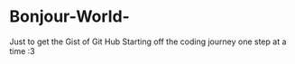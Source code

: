 # Bonjour-World-
Just to get the Gist of Git Hub
Starting off the coding journey one step at a time :3
